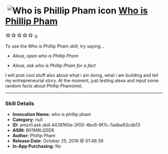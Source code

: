 # &nbsp;<img src="skill_icon" alt="Who is Phillip Pham icon" width="36"> [Who is Phillip Pham](http://alexa.amazon.com/#skills/amzn1.ask.skill.4439160e-3f00-4bc6-9f7c-7adba93cdb13)
![0 stars](../../images/ic_star_border_black_18dp_1x.png)![0 stars](../../images/ic_star_border_black_18dp_1x.png)![0 stars](../../images/ic_star_border_black_18dp_1x.png)![0 stars](../../images/ic_star_border_black_18dp_1x.png)![0 stars](../../images/ic_star_border_black_18dp_1x.png) 0

To use the Who is Phillip Pham skill, try saying...

* *Alexa, open who is Phillip Pham*

* *Alexa, ask who is Phillip Pham for a fact*

I will post cool stuff also about what i am doing, what i am building and tell my entrepreneurial story. At the moment, just testing alexa and input some random facts about Phillip Pham(me).

***

### Skill Details

* **Invocation Name:** who is phillip pham
* **Category:** null
* **ID:** amzn1.ask.skill.4439160e-3f00-4bc6-9f7c-7adba93cdb13
* **ASIN:** B01M8LQ5D6
* **Author:** Phillip Pham
* **Release Date:** October 25, 2016 @ 01:48:39
* **In-App Purchasing:** No
